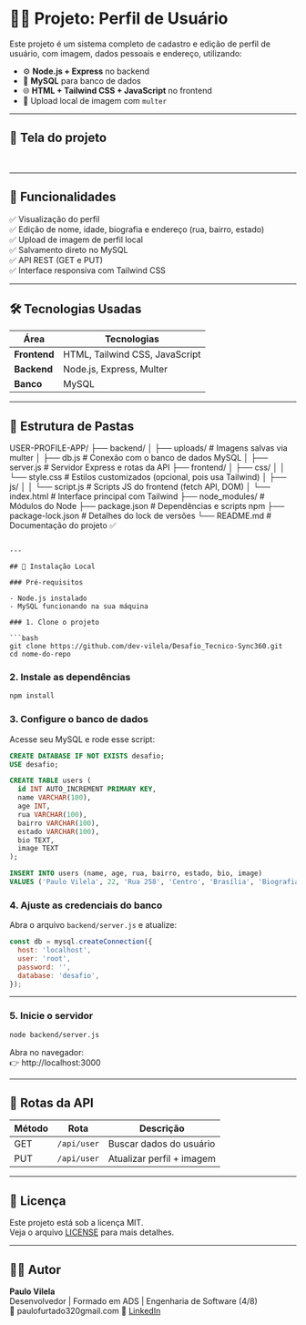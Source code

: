 
# 🧑‍💻 Projeto: Perfil de Usuário

Este projeto é um sistema completo de cadastro e edição de perfil de usuário, com imagem, dados pessoais e endereço, utilizando:

- ⚙️ **Node.js + Express** no backend  
- 🐬 **MySQL** para banco de dados  
- 🌐 **HTML + Tailwind CSS + JavaScript** no frontend  
- 📁 Upload local de imagem com `multer`  

---

## 📸 Tela do projeto

 <img src="img/perfil.png" alt="">
 <img src="img/edicao.png" alt="">

---

## 🚀 Funcionalidades

✅ Visualização do perfil  
✅ Edição de nome, idade, biografia e endereço (rua, bairro, estado)  
✅ Upload de imagem de perfil local  
✅ Salvamento direto no MySQL  
✅ API REST (GET e PUT)  
✅ Interface responsiva com Tailwind CSS

---

## 🛠️ Tecnologias Usadas

| Área        | Tecnologias                     |
|-------------|---------------------------------|
| **Frontend** | HTML, Tailwind CSS, JavaScript |
| **Backend**  | Node.js, Express, Multer       |
| **Banco**    | MySQL                          |

---

## 📁 Estrutura de Pastas

USER-PROFILE-APP/
├── backend/
│   ├── uploads/               # Imagens salvas via multer
│   ├── db.js                  # Conexão com o banco de dados MySQL
│   ├── server.js              # Servidor Express e rotas da API
├── frontend/
│   ├── css/
│   │   └── style.css          # Estilos customizados (opcional, pois usa Tailwind)
│   ├── js/
│   │   └── script.js          # Scripts JS do frontend (fetch API, DOM)
│   └── index.html             # Interface principal com Tailwind
├── node_modules/              # Módulos do Node
├── package.json               # Dependências e scripts npm
├── package-lock.json          # Detalhes do lock de versões
└── README.md                  # Documentação do projeto ✅

```

---

## 🔧 Instalação Local

### Pré-requisitos

- Node.js instalado
- MySQL funcionando na sua máquina

### 1. Clone o projeto

```bash
git clone https://github.com/dev-vilela/Desafio_Tecnico-Sync360.git
cd nome-do-repo
```

### 2. Instale as dependências

```bash
npm install
```

### 3. Configure o banco de dados

Acesse seu MySQL e rode esse script:

```sql
CREATE DATABASE IF NOT EXISTS desafio;
USE desafio;

CREATE TABLE users (
  id INT AUTO_INCREMENT PRIMARY KEY,
  name VARCHAR(100),
  age INT,
  rua VARCHAR(100),
  bairro VARCHAR(100),
  estado VARCHAR(100),
  bio TEXT,
  image TEXT
);

INSERT INTO users (name, age, rua, bairro, estado, bio, image)
VALUES ('Paulo Vilela', 22, 'Rua 258', 'Centro', 'Brasília', 'Biografia do usuário...', '');
```

### 4. Ajuste as credenciais do banco

Abra o arquivo `backend/server.js` e atualize:

```js
const db = mysql.createConnection({
  host: 'localhost',
  user: 'root',
  password: '',
  database: 'desafio',
});
```

---

### 5. Inicie o servidor

```bash
node backend/server.js
```

Abra no navegador:  
👉 http://localhost:3000

---

## 📡 Rotas da API

| Método | Rota             | Descrição                  |
|--------|------------------|----------------------------|
| GET    | `/api/user`      | Buscar dados do usuário    |
| PUT    | `/api/user`      | Atualizar perfil + imagem  |

---

## 🪪 Licença

Este projeto está sob a licença MIT.  
Veja o arquivo [LICENSE](LICENSE) para mais detalhes.

---

## 👨‍💻 Autor

**Paulo Vilela**  
Desenvolvedor | Formado em ADS | Engenharia de Software (4/8)  
📧 paulofurtado320gmail.com 
🔗 [LinkedIn](https://www.linkedin.com/in/paulo-vilela-18126922b/)
